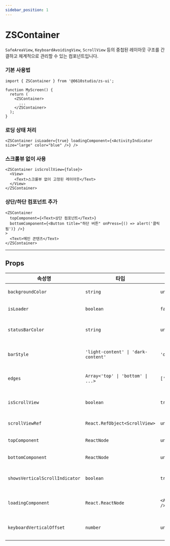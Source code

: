 ```yaml
---
sidebar_position: 1
---
```


# ZSContainer

`SafeAreaView`, `KeyboardAvoidingView`, `ScrollView` 등의 중첩된 레이아웃 구조를 간결하고 체계적으로 관리할 수 있는 컴포넌트입니다.

### 기본 사용법

```tsx
import { ZSContainer } from '@0610studio/zs-ui';

function MyScreen() {
  return (
    <ZSContainer>
      ...
    </ZSContainer>
  );
}
```

### 로딩 상태 처리
```tsx
<ZSContainer isLoader={true} loadingComponent={<ActivityIndicator size="large" color="blue" />} />
```

### 스크롤뷰 없이 사용
```tsx
<ZSContainer isScrollView={false}>
  <View>
    <Text>스크롤뷰 없이 고정된 레이아웃</Text>
  </View>
</ZSContainer>
```

### 상단/하단 컴포넌트 추가
```tsx
<ZSContainer
  topComponent={<Text>상단 컴포넌트</Text>}
  bottomComponent={<Button title="하단 버튼" onPress={() => alert('클릭됨')} />}
>
  <Text>메인 콘텐츠</Text>
</ZSContainer>
```

---

## Props

| 속성명                      | 타입                                | 기본값           | 설명                                                                 |
|-----------------------------|-------------------------------------|------------------|----------------------------------------------------------------------|
| `backgroundColor`           | `string`                           | `undefined`      | 배경 색상을 지정합니다.                                              |
| `isLoader`                  | `boolean`                          | `false`          | 로딩 상태를 활성화합니다.                                            |
| `statusBarColor`            | `string`                           | `undefined`      | 상태바 배경 색상을 지정합니다.                                       |
| `barStyle`                  | `'light-content' \| 'dark-content'`| `'dark-content'` | 상태바 텍스트 스타일을 설정합니다.                                   |
| `edges`                     | `Array<'top' \| 'bottom' \| ...>`  | `['top', 'bottom']` | SafeAreaView의 가장자리 설정.                                        |
| `isScrollView`              | `boolean`                          | `true`           | 스크롤뷰 활성화 여부를 설정합니다.                                   |
| `scrollViewRef`             | `React.RefObject<ScrollView>`      | `undefined`      | 스크롤뷰 참조를 전달합니다.                                          |
| `topComponent`              | `ReactNode`                        | `undefined`      | 상단에 표시할 컴포넌트.                                              |
| `bottomComponent`           | `ReactNode`                        | `undefined`      | 하단에 표시할 컴포넌트.                                              |
| `showsVerticalScrollIndicator`| `boolean`                        | `true`           | 세로 스크롤 표시 여부를 제어합니다.                                  |
| `loadingComponent`          | `React.ReactNode`                  | `<ActivityIndicator />` | 로딩 상태에서 표시할 컴포넌트.                                       |
| `keyboardVerticalOffset`    | `number`                           | `undefined`      | 키보드와의 수직 간격을 설정합니다.                                   |
